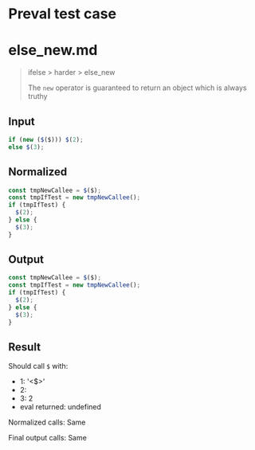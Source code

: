# Preval test case

# else_new.md

> ifelse > harder > else_new
>
> The `new` operator is guaranteed to return an object which is always truthy

## Input

`````js filename=intro
if (new ($($))) $(2);
else $(3);
`````

## Normalized

`````js filename=intro
const tmpNewCallee = $($);
const tmpIfTest = new tmpNewCallee();
if (tmpIfTest) {
  $(2);
} else {
  $(3);
}
`````

## Output

`````js filename=intro
const tmpNewCallee = $($);
const tmpIfTest = new tmpNewCallee();
if (tmpIfTest) {
  $(2);
} else {
  $(3);
}
`````

## Result

Should call `$` with:
 - 1: '<$>'
 - 2: 
 - 3: 2
 - eval returned: undefined

Normalized calls: Same

Final output calls: Same
